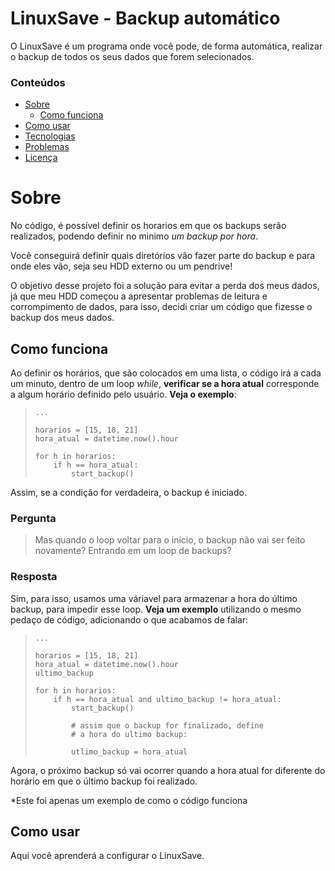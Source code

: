 # LinuxSave - Backup automático

O LinuxSave é um programa onde você pode, de forma automática, realizar o backup de todos os seus
dados que forem selecionados.

### Conteúdos

* [Sobre](#Sobre)
    * [Como funciona](#Como-funciona)
* [Como usar](#Como-usar)
* [Tecnologias]()
* [Problemas]()
* [Licença]()

# Sobre

No código, é possível definir os horarios em que os backups serão realizados, podendo definir no minimo *um backup por hora*.

Você conseguirá definir quais diretórios vão fazer parte do backup e para onde eles vão, seja seu HDD externo ou um pendrive!

O objetivo desse projeto foi a solução para evitar a perda dos meus dados, já que meu HDD começou a apresentar problemas de leitura e corrompimento de dados, para isso, decidi criar um código que fizesse o backup dos meus dados.

## Como funciona

Ao definir os horários, que são colocados em uma lista, o código irá a cada um minuto, dentro de um loop *while*, **verificar se a hora atual** corresponde a algum horário definido pelo usuário. **Veja o exemplo**:

>     ...
>
>     horarios = [15, 18, 21]
>     hora_atual = datetime.now().hour
>
>     for h in horarios:
>         if h == hora_atual:
>             start_backup()

Assim, se a condição for verdadeira, o backup é iniciado.

### Pergunta

> Mas quando o loop voltar para o início, o backup não vai ser feito novamente? Entrando em um loop de backups?

### Resposta

Sim, para isso, usamos uma váriavel para armazenar a hora do último backup, para impedir esse loop. **Veja um exemplo** utilizando o mesmo pedaço de código, adicionando o que acabamos de falar:

>     ...
>
>     horarios = [15, 18, 21]
>     hora_atual = datetime.now().hour
>     ultimo_backup
>
>     for h in horarios:
>         if h == hora_atual and ultimo_backup != hora_atual:
>             start_backup()
>
>             # assim que o backup for finalizado, define
>             # a hora do ultimo backup:
>
>             utlimo_backup = hora_atual

Agora, o próximo backup só vai ocorrer quando a hora atual for diferente do horário em que
o último backup foi realizado.

*Este foi apenas um exemplo de como o código funciona

## Como usar

Aqui você aprenderá a configurar o LinuxSave.
